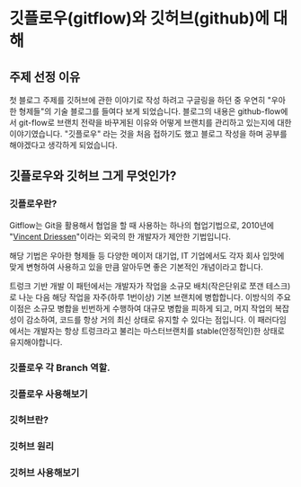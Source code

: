 # 깃플로우(gitflow)와 깃허브(github)에 대해

## 주제 선정 이유
첫 블로그 주제를 깃허브에 관한 이야기로 작성 하려고 구글링을 하던 중 우연히 "우아한 형제들"의 기술 블로그를 들여다 보게 되었습니다. 블로그의 내용은 github-flow에서 git-flow로 브랜치 전략을 바꾸게된 이유와 어떻게 브랜치를 관리하고 있는지에 대한 이야기였습니다. "깃플로우" 라는 것을 처음 접하기도 했고 블로그 작성을 하며 공부를 해야겠다고 생각하게 되었습니다.

## 깃플로우와 깃허브 그게 무엇인가?

### 깃플로우란?
Gitflow는 Git을 활용해서 협업을 할 때 사용하는 하나의 협업기법으로, 2010년에 "[Vincent Driessen](https://nvie.com/posts/a-successful-git-branching-model/)"이라는 외국의 한 개발자가 제안한 기법입니다.

해당 기법은 우아한 형제들 등 다양한 메이저 대기업, IT 기업에서도 각자 회사 입맛에 맞게 변형하여 사용하고 있을 만큼 알아두면 좋은 기본적인 개념이라고 합니다.

트렁크 기반 개발
이 패턴에서는 개발자가 작업을 소규모 배치(작은단위로 쪼갠 테스크)로 나눈 다음 해당 작업을 자주(하루 1번이상) 기본 브랜치에 병합합니다.
이방식의 주요 이점은 소규모 병합을 빈번하게 수행하여 대규모 병합을 피하게 되고, 머지 작업의 복잡성이 감소하여, 코드를 항상 거의 최신 상태로 유지할 수 있다는 점입니다. 이 패러다임에서는 개발자는 항상 트렁크라고 불리는 마스터브랜치를 stable(안정적인)한 상태로 유지해야합니다.
### 깃플로우 각 Branch 역할.
### 깃플로우 사용해보기
### 깃허브란?
### 깃허브 원리
### 깃허브 사용해보기